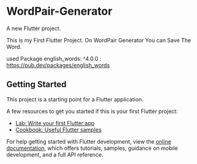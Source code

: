 # WordPair-Generator

A new Flutter project.


This is my First Flutter Project. On WordPair Generator You can Save The Word. 


used Package english_words: ^4.0.0 : https://pub.dev/packages/english_words






## Getting Started

This project is a starting point for a Flutter application.

A few resources to get you started if this is your first Flutter project:

- [Lab: Write your first Flutter app](https://docs.flutter.dev/get-started/codelab)
- [Cookbook: Useful Flutter samples](https://docs.flutter.dev/cookbook)

For help getting started with Flutter development, view the
[online documentation](https://docs.flutter.dev/), which offers tutorials,
samples, guidance on mobile development, and a full API reference.
